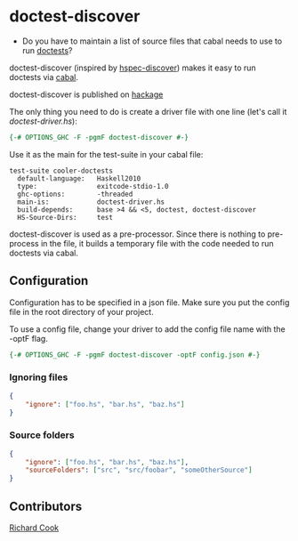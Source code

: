 # doctest-discover

* Do you have to maintain a list of source files that cabal needs to use to run [doctests](https://hackage.haskell.org/package/doctest)?

doctest-discover (inspired by [hspec-discover](https://hackage.haskell.org/package/hspec-discover)) makes it easy to run doctests via [cabal](http://www.haskell.org/cabal/).

doctest-discover is published on [hackage](https://hackage.haskell.org/package/doctest-discover)

The only thing you need to do is create a driver file with one line (let's call it *doctest-driver.hs*):

```haskell
{-# OPTIONS_GHC -F -pgmF doctest-discover #-}
```

Use it as the main for the test-suite in your cabal file: 
```cabal
test-suite cooler-doctests
  default-language:   Haskell2010
  type:               exitcode-stdio-1.0
  ghc-options:        -threaded
  main-is:            doctest-driver.hs
  build-depends:      base >4 && <5, doctest, doctest-discover
  HS-Source-Dirs:     test
```

doctest-discover is used as a pre-processor. Since there is nothing to pre-process in the file, it builds a temporary file with the code needed to run doctests via cabal.

## Configuration
Configuration has to be specified in a json file. Make sure you put the config file in the root directory of your project. 

To use a config file, change your driver to add the config file name with the -optF flag.
```haskell
{-# OPTIONS_GHC -F -pgmF doctest-discover -optF config.json #-}
```

### Ignoring files
```json
{
    "ignore": ["foo.hs", "bar.hs", "baz.hs"]
}
```

### Source folders
```json
{
    "ignore": ["foo.hs", "bar.hs", "baz.hs"],
    "sourceFolders": ["src", "src/foobar", "someOtherSource"]
}
```

## Contributors
[Richard Cook](https://github.com/rcook)
